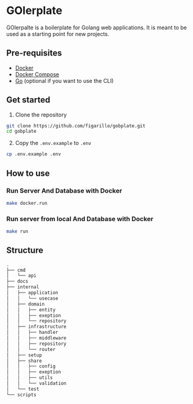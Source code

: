 # GOlerplate

GOlerpalte is a boilerplate for Golang web applications. It is meant to be used as
a starting point for new projects.

## Pre-requisites

- [Docker](https://docs.docker.com/get-docker/)
- [Docker Compose](https://docs.docker.com/compose/)
- [Go](https://golang.org/doc/install) (optional if you want to use the CLI)

## Get started

1. Clone the repository

```bash
git clone https://github.com/figarillo/gobplate.git
cd gobplate
```

2. Copy the `.env.example` to `.env`

```bash
cp .env.example .env
```

## How to use

### Run Server And Database with Docker

```bash
make docker.run
```

### Run server from local And Database with Docker

```bash
make run
```

## Structure

```bash
.
├── cmd
│   └── api
├── docs
├── internal
│   ├── application
│   │   └── usecase
│   ├── domain
│   │   ├── entity
│   │   ├── exeption
│   │   └── repository
│   ├── infrastructure
│   │   ├── handler
│   │   ├── middleware
│   │   ├── repository
│   │   └── router
│   ├── setup
│   ├── share
│   │   ├── config
│   │   ├── exeption
│   │   ├── utils
│   │   └── validation
│   └── test
└── scripts
```
